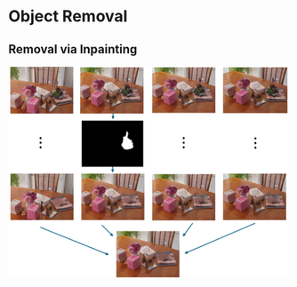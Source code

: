 # Object Removal

## Removal via Inpainting

![removal inpainting](./media_files/removal_inpainting.png)

